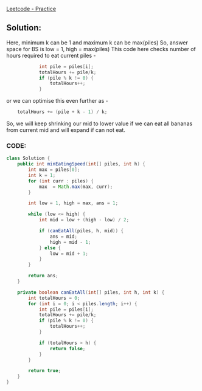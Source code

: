[Leetcode - Practice](https://leetcode.com/problems/koko-eating-bananas/)

## Solution:

Here, minimum k can be 1 and maximum k can be max(piles)
So, answer space for BS is low = 1, high = max(piles)
This code here checks number of hours required to eat current piles -
```java
			int pile = piles[i];
            totalHours += pile/k;
            if (pile % k != 0) {
                totalHours++;
            }
```

or we can optimise this even further as - 
```java 
	totalHours += (pile + k - 1) / k;
```
So, we will keep shrinking our mid to lower value if we can eat all bananas from current mid and will expand if can not eat.

### CODE:
```java
class Solution {
    public int minEatingSpeed(int[] piles, int h) {
        int max = piles[0];
        int k = 1;
        for (int curr : piles) {
            max  = Math.max(max, curr);
        }

        int low = 1, high = max, ans = 1;

        while (low <= high) {
            int mid = low + (high - low) / 2;

            if (canEatAll(piles, h, mid)) {
                ans = mid;
                high = mid - 1;
            } else {
                low = mid + 1;
            }
        }

        return ans;
    }

    private boolean canEatAll(int[] piles, int h, int k) {
        int totalHours = 0;
        for (int i = 0; i < piles.length; i++) {
            int pile = piles[i];
            totalHours += pile/k;
            if (pile % k != 0) {
                totalHours++;
            }

            if (totalHours > h) {
                return false;
            }
        }

        return true;
    }
}
```